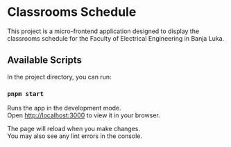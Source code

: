# Classrooms Schedule

This project is a micro-frontend application designed to display the classrooms schedule for the Faculty of Electrical Engineering in Banja Luka.
## Available Scripts

In the project directory, you can run:

### `pnpm start`

Runs the app in the development mode.\
Open [http://localhost:3000](http://localhost:3000) to view it in your browser.

The page will reload when you make changes.\
You may also see any lint errors in the console.
